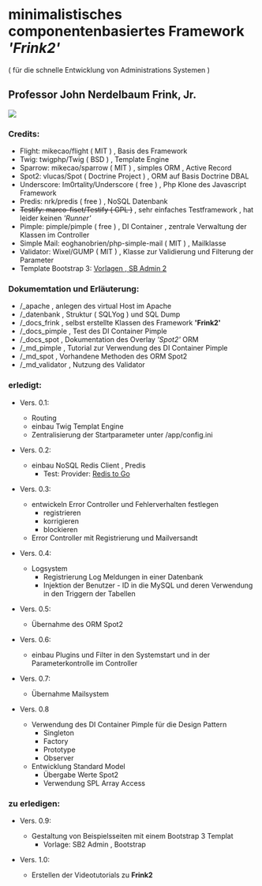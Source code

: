 # minimalistisches componentenbasiertes Framework *'Frink2'*
( für die schnelle Entwicklung von Administrations Systemen )

## Professor John Nerdelbaum Frink, Jr.

<img src='http://test.stephankrauss.de/frink_mini.jpg'>

### Credits:

+ Flight: mikecao/flight ( MIT ) , Basis des Framework
+ Twig: twigphp/Twig ( BSD ) , Template Engine
+ Sparrow: mikecao/sparrow ( MIT ) , simples ORM , Active Record
+ Spot2: vlucas/Spot ( Doctrine Project ) , ORM auf Basis Doctrine DBAL
+ Underscore: Im0rtality/Underscore ( free ) , Php Klone des Javascript Framework
+ Predis: nrk/predis ( free ) , NoSQL Datenbank
+ <s>Testify: marco-fiset/Testify ( GPL )</s> , sehr einfaches Testframework , hat leider keinen *'Runner'*
+ Pimple: pimple/pimple ( free ) , DI Container , zentrale Verwaltung der Klassen im Controller
+ Simple Mail: eoghanobrien/php-simple-mail ( MIT ) , Mailklasse
+ Validator: Wixel/GUMP ( MIT ) , Klasse zur Validierung und Filterung der Parameter
+ Template Bootstrap 3: [Vorlagen , SB Admin 2](http://blackrockdigital.github.io/startbootstrap-sb-admin-2/pages/index.html)

### Dokumemtation und Erläuterung:

+ /_apache , anlegen des virtual Host im Apache
+ /_datenbank , Struktur ( SQLYog ) und SQL Dump
+ /_docs_frink , selbst erstellte Klassen des Framework **'Frink2'**
+ /_docs_pimple , Test des DI Container Pimple
+ /_docs_spot , Dokumentation des Overlay *'Spot2'* ORM
+ /_md_pimple , Tutorial zur Verwendung des DI Container Pimple
+ /_md_spot , Vorhandene Methoden des ORM Spot2
+ /_md_validator , Nutzung des Validator


### erledigt: 

+ Vers. 0.1:
    + Routing
    + einbau Twig Templat Engine
    + Zentralisierung der Startparameter unter /app/config.ini

+ Vers. 0.2:
    + einbau NoSQL Redis Client , Predis
    	+ Test: Provider: [Redis to Go](http://redistogo.com/)

+ Vers. 0.3:
    + entwickeln Error Controller und Fehlerverhalten festlegen
    	+ registrieren
    	+ korrigieren
    	+ blockieren
    + Error Controller mit Registrierung und Mailversandt 

+ Vers. 0.4:
	+ Logsystem
		+ Registrierung Log Meldungen in einer Datenbank
		+ Injektion der Benutzer - ID in die MySQL und deren Verwendung in den Triggern der Tabellen

+ Vers. 0.5:
	+ Übernahme des ORM Spot2

+ Vers. 0.6:
    + einbau Plugins und Filter in den Systemstart und in der Parameterkontrolle im Controller    	

+ Vers. 0.7:
	+ Übernahme Mailsystem 

+ Vers. 0.8
	+ Verwendung des DI Container Pimple für die Design Pattern
		+ Singleton
		+ Factory
		+ Prototype
		+ Observer
	+ Entwicklung Standard Model 
		+ Übergabe Werte Spot2
		+ Verwendung SPL Array Access   

### zu erledigen:

+ Vers. 0.9:
    + Gestaltung von Beispielsseiten mit einem Bootstrap 3 Templat
    	+ Vorlage: SB2 Admin , Bootstrap

+ Vers. 1.0:
	+ Erstellen der Videotutorials zu **Frink2**